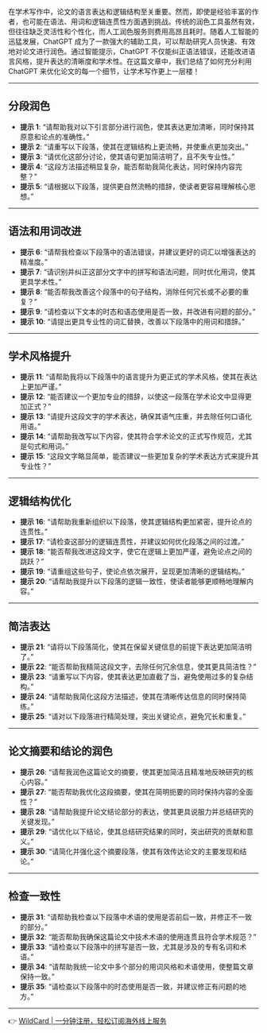 在学术写作中，论文的语言表达和逻辑结构至关重要。然而，即使是经验丰富的作者，也可能在语法、用词和逻辑连贯性方面遇到挑战。传统的润色工具虽然有效，但往往缺乏灵活性和个性化，而人工润色服务则费用高昂且耗时。随着人工智能的迅猛发展，ChatGPT 成为了一款强大的辅助工具，可以帮助研究人员快速、有效地对论文进行润色。通过智能提示，ChatGPT 不仅能纠正语法错误，还能改进语言风格，提升表达的清晰度和学术性。在这篇文章中，我们总结了如何充分利用 ChatGPT 来优化论文的每一个细节，让学术写作更上一层楼！

---

## 分段润色

- **提示 1**: “请帮助我对以下引言部分进行润色，使其表达更加清晰，同时保持其原意和论点的准确性。”
- **提示 2**: “请重写以下段落，使其在逻辑结构上更流畅，并使重点更加突出。”
- **提示 3**: “请优化这部分讨论，使其语句更加简洁明了，且不失专业性。”
- **提示 4**: “这段方法描述稍显复杂，能否帮助我简化表达，同时保持内容完整？”
- **提示 5**: “请根据以下段落，提供更自然流畅的措辞，使读者更容易理解核心思想。”

---

## 语法和用词改进

- **提示 6**: “请帮我检查以下段落中的语法错误，并建议更好的词汇以增强表达的精准度。”
- **提示 7**: “请识别并纠正这部分文字中的拼写和语法问题，同时优化用词，使其更具学术性。”
- **提示 8**: “能否帮我改善这个段落中的句子结构，消除任何冗长或不必要的重复？”
- **提示 9**: “请检查以下文本的时态和语态使用是否一致，并改进有问题的部分。”
- **提示 10**: “请提出更具专业性的词汇替换，改善以下段落中的用词和措辞。”

---

## 学术风格提升

- **提示 11**: “请帮助我将以下段落中的语言提升为更正式的学术风格，使其在表达上更加严谨。”
- **提示 12**: “能否建议一个更加专业的措辞，以使这一段落在学术论文中显得更加正式？”
- **提示 13**: “请提升这段文字的学术表达，确保其语气庄重，并去除任何口语化用语。”
- **提示 14**: “请帮助我改写以下内容，使其符合学术论文的正式写作规范，尤其是句式和用词。”
- **提示 15**: “这段文字略显简单，能否建议一些更加复杂的学术表达方式来提升其专业性？”

---

## 逻辑结构优化

- **提示 16**: “请帮助我重新组织以下段落，使其逻辑结构更加紧密，提升论点的连贯性。”
- **提示 17**: “请检查这部分的逻辑连贯性，并建议如何优化段落之间的过渡。”
- **提示 18**: “能否帮我改进这段文字，使它在逻辑上更加严谨，避免论点之间的跳跃？”
- **提示 19**: “请重组这些句子，使论点依次展开，呈现更加清晰的逻辑结构。”
- **提示 20**: “请帮助我提升以下段落的逻辑一致性，使读者能够更顺畅地理解内容。”

---

## 简洁表达

- **提示 21**: “请将以下段落简化，使其在保留关键信息的前提下表达更加简洁明了。”
- **提示 22**: “能否帮助我精简这段文字，去除任何冗余信息，使其更具简洁性？”
- **提示 23**: “请重写以下内容，使其表达更加直截了当，避免使用过多的复杂结构。”
- **提示 24**: “请帮助我简化这段方法描述，使其在清晰传达信息的同时保持简练。”
- **提示 25**: “请对以下段落进行精简处理，突出关键论点，避免冗长和重复。”

---

## 论文摘要和结论的润色

- **提示 26**: “请帮我润色这篇论文的摘要，使其更加简洁且精准地反映研究的核心内容。”
- **提示 27**: “能否帮助我优化这段摘要，使其在简明扼要的同时保持内容的全面性？”
- **提示 28**: “请帮助我提升论文结论部分的表达，使其更具说服力并总结研究的关键发现。”
- **提示 29**: “请优化以下结论，使其总结研究结果的同时，突出研究的贡献和意义。”
- **提示 30**: “请简化并强化这个摘要段落，使其有效传达论文的主要发现和结论。”

---

## 检查一致性

- **提示 31**: “请帮助我检查以下段落中术语的使用是否前后一致，并修正不一致的部分。”
- **提示 32**: “能否帮助我确保这篇论文中技术术语的使用连贯且符合学术规范？”
- **提示 33**: “请检查以下段落中的拼写是否一致，尤其是涉及的专有名词和术语。”
- **提示 34**: “请帮助我统一论文中多个部分的用词风格和术语使用，使整篇文章保持一致。”
- **提示 35**: “请检查以下段落中的时态使用是否一致，并建议修正有问题的地方。”

---

👉 [WildCard | 一分钟注册，轻松订阅海外线上服务](https://bit.ly/bewildcard)